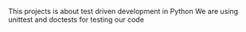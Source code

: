 This projects is about test driven development in Python
We are using unittest and doctests for testing our code
